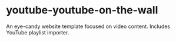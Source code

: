 youtube-youtube-on-the-wall
===========================

An eye-candy website template focused on video content. Includes YouTube playlist importer. 
